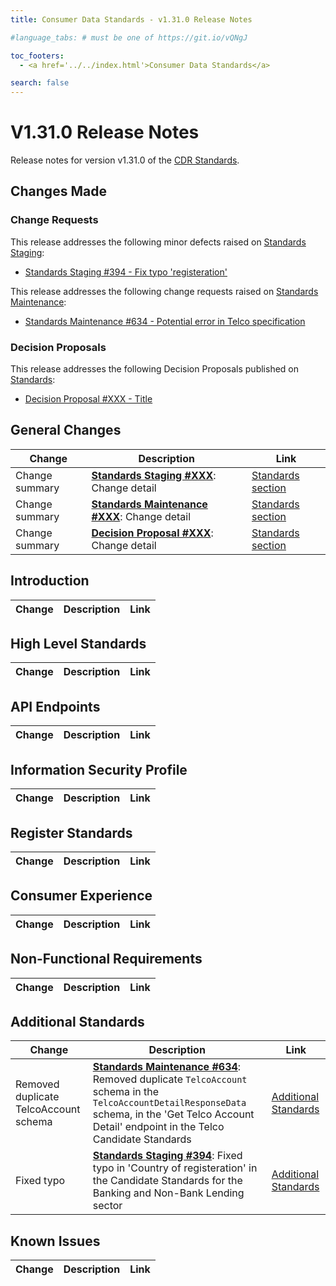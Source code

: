 ```yaml
---
title: Consumer Data Standards - v1.31.0 Release Notes

#language_tabs: # must be one of https://git.io/vQNgJ

toc_footers:
  - <a href='../../index.html'>Consumer Data Standards</a>

search: false
---
```


# V1.31.0 Release Notes
Release notes for version v1.31.0 of the [CDR Standards](../../index.html).

## Changes Made
### Change Requests

This release addresses the following minor defects raised on [Standards Staging](https://github.com/ConsumerDataStandardsAustralia/standards-staging/issues):

- [Standards Staging #394 - Fix typo 'registeration'](https://github.com/ConsumerDataStandardsAustralia/standards-staging/issues/394)

This release addresses the following change requests raised on [Standards Maintenance](https://github.com/ConsumerDataStandardsAustralia/standards-maintenance/issues):

- [Standards Maintenance #634 - Potential error in Telco specification](https://github.com/ConsumerDataStandardsAustralia/standards-maintenance/issues/634)


### Decision Proposals
This release addresses the following Decision Proposals published on [Standards](https://github.com/ConsumerDataStandardsAustralia/standards/issues):

- [Decision Proposal #XXX - Title](https://github.com/ConsumerDataStandardsAustralia/standards/issues/XXX)


## General Changes
|Change|Description|Link|
|------|-----------|----|
| Change summary | [**Standards Staging #XXX**](https://github.com/ConsumerDataStandardsAustralia/standards-staging/issues/XXX): Change detail | [Standards section](../../#section)
| Change summary | [**Standards Maintenance #XXX**](https://github.com/ConsumerDataStandardsAustralia/standards-maintenance/issues/XXX): Change detail | [Standards section](../../#section)
| Change summary | [**Decision Proposal #XXX**](https://github.com/ConsumerDataStandardsAustralia/standards/issues/XXX): Change detail | [Standards section](../../#section)


## Introduction
|Change|Description|Link|
|------|-----------|----|


## High Level Standards
|Change|Description|Link|
|------|-----------|----|


## API Endpoints
|Change|Description|Link|
|------|-----------|----|


## Information Security Profile
|Change|Description|Link|
|------|-----------|----|


## Register Standards
|Change|Description|Link|
|------|-----------|----|


## Consumer Experience
|Change|Description|Link|
|------|-----------|----|


## Non-Functional Requirements
|Change|Description|Link|
|------|-----------|----|


## Additional Standards
|Change|Description|Link|
|------|-----------|----|
| Removed duplicate TelcoAccount schema | [**Standards Maintenance #634**](https://github.com/ConsumerDataStandardsAustralia/standards-maintenance/issues/634): Removed duplicate `TelcoAccount` schema in the `TelcoAccountDetailResponseData` schema, in the 'Get Telco Account Detail' endpoint in the Telco Candidate Standards | [Additional Standards](../../#additional-standards)
| Fixed typo | [**Standards Staging #394**](https://github.com/ConsumerDataStandardsAustralia/standards-staging/issues/394): Fixed typo in 'Country of registeration' in the Candidate Standards for the Banking and Non-Bank Lending sector | [Additional Standards](../../#additional-standards)


## Known Issues
|Change|Description|Link|
|------|-----------|----|
